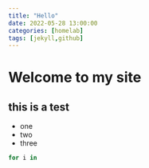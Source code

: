 ```yaml
---
title: "Hello"
date: 2022-05-28 13:00:00
categories: [homelab]
tags: [jekyll,github]
---
```


# Welcome to my site

## this is a test

* one
* two
* three

``` bash
for i in
```